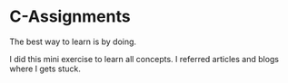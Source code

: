 # C-Assignments
<p>
The best way to learn is by doing.
</p>
<p> 
I did this mini exercise to learn all concepts. I referred articles and blogs where I gets stuck. 
</p>

